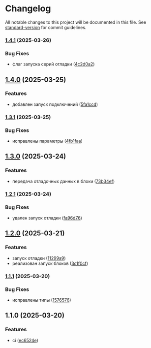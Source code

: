 # Changelog

All notable changes to this project will be documented in this file. See [standard-version](https://github.com/conventional-changelog/standard-version) for commit guidelines.

### [1.4.1](https://github.com/Infomaximum/integration-debugger/compare/v1.4.0...v1.4.1) (2025-03-26)


### Bug Fixes

* флаг запуска серий отладки ([4c2d0a2](https://github.com/Infomaximum/integration-debugger/commit/4c2d0a2579d02d7bcfcb2d25f0b5fdd47562b05a))

## [1.4.0](https://github.com/Infomaximum/integration-debugger/compare/v1.3.1...v1.4.0) (2025-03-25)


### Features

* добавлен запуск подключений ([5fa1ccd](https://github.com/Infomaximum/integration-debugger/commit/5fa1ccd135c2bc9889843a1880fcb5ab551f93bf))

### [1.3.1](https://github.com/Infomaximum/integration-debugger/compare/v1.3.0...v1.3.1) (2025-03-25)


### Bug Fixes

* исправлены параметры ([4fb1faa](https://github.com/Infomaximum/integration-debugger/commit/4fb1faa0150f2bd5055dcbe581ec0ec62a845573))

## [1.3.0](https://github.com/Infomaximum/integration-debugger/compare/v1.2.1...v1.3.0) (2025-03-24)


### Features

* передача отладочных данных в блоки ([73b34ef](https://github.com/Infomaximum/integration-debugger/commit/73b34efe6b225e24c79f87687c858d2ff4cd8f97))

### [1.2.1](https://github.com/Infomaximum/integration-debugger/compare/v1.2.0...v1.2.1) (2025-03-24)


### Bug Fixes

* удален запуск отладки ([fa96d76](https://github.com/Infomaximum/integration-debugger/commit/fa96d764d68902df45fd6f950fba12b08226b22d))

## [1.2.0](https://github.com/Infomaximum/integration-debugger/compare/v1.1.1...v1.2.0) (2025-03-21)


### Features

* запуск отладки ([11299a9](https://github.com/Infomaximum/integration-debugger/commit/11299a9920a66e780beb7aff4748283f117362ec))
* реализован запуск блоков ([3c1f0cf](https://github.com/Infomaximum/integration-debugger/commit/3c1f0cfa89fe38f8f9648be667dec720196727fc))

### [1.1.1](https://github.com/Infomaximum/integration-debugger/compare/v1.1.0...v1.1.1) (2025-03-20)


### Bug Fixes

* исправлены типы ([1576576](https://github.com/Infomaximum/integration-debugger/commit/157657625a90f1a693637eef4b3c6c2e4697b9aa))

## 1.1.0 (2025-03-20)


### Features

* ci ([ec6524e](https://github.com/Infomaximum/integration-debugger/commit/ec6524e7b52add384d36b4e8afe201d0bf07c297))
